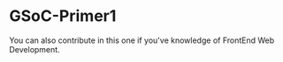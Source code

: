 # GSoC-Primer1
You can also contribute in this one if you've knowledge of FrontEnd Web Development.
